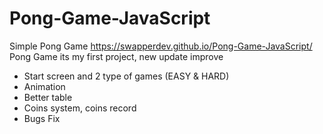 # Pong-Game-JavaScript
Simple Pong Game
https://swapperdev.github.io/Pong-Game-JavaScript/
Pong Game its my first project, new update improve
- Start screen and 2 type of games (EASY & HARD)
- Animation
- Better table
- Coins system, coins record
- Bugs Fix
